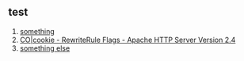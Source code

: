 
## test

1. [something](http://localhost)
2. [CO|cookie - RewriteRule Flags - Apache HTTP Server Version 2.4](https://localhost)
3. [something else](http://localhost)
